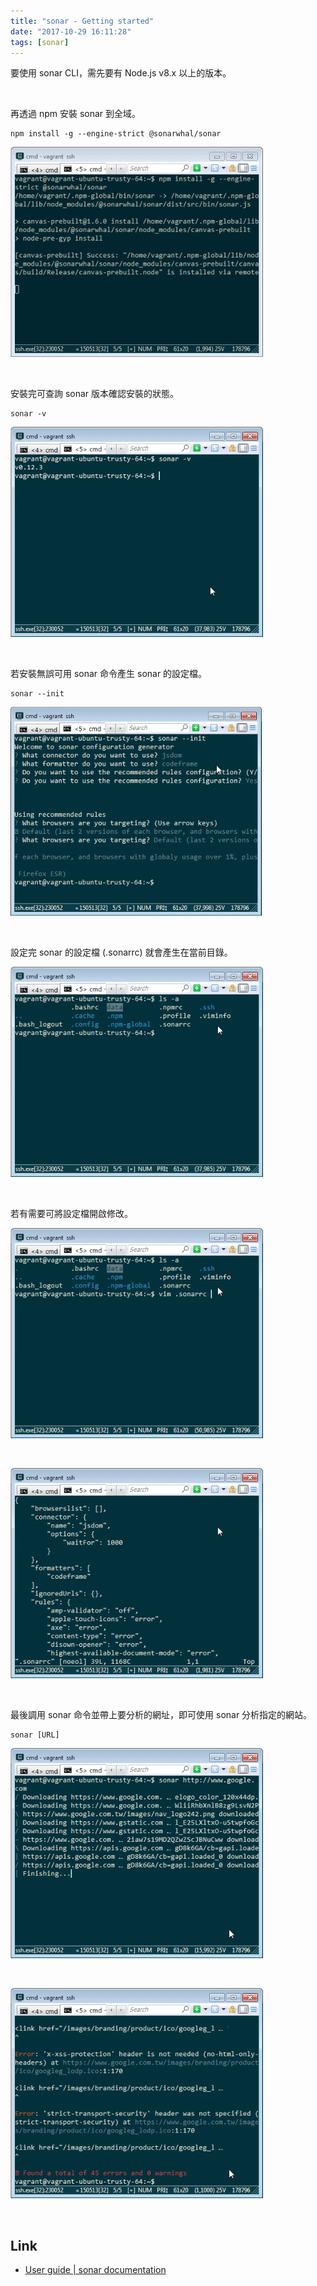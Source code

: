```yaml
---
title: "sonar - Getting started"
date: "2017-10-29 16:11:28"
tags: [sonar]
---
```



要使用 sonar CLI，需先要有 Node.js v8.x 以上的版本。   

<!-- More -->

<br/>


再透過 npm 安裝 sonar 到全域。   

    npm install -g --engine-strict @sonarwhal/sonar

![1.png](1.png)

<br/>


安裝完可查詢 sonar 版本確認安裝的狀態。  

    sonar -v

![2.png](2.png)

<br/>


若安裝無誤可用 sonar 命令產生 sonar 的設定檔。  

    sonar --init

![3.png](3.png)

<br/>


設定完 sonar 的設定檔 (.sonarrc) 就會產生在當前目錄。    

![4.png](4.png)

<br/>


若有需要可將設定檔開啟修改。  

![5.png](5.png)

<br/>


![6.png](6.png)

<br/>


最後調用 sonar 命令並帶上要分析的網址，即可使用 sonar 分析指定的網站。  

    sonar [URL]

![7.png](7.png)

<br/>


![8.png](8.png)

<br/>


Link
----
* [User guide | sonar documentation](https://sonarwhal.com/docs/user-guide/)
